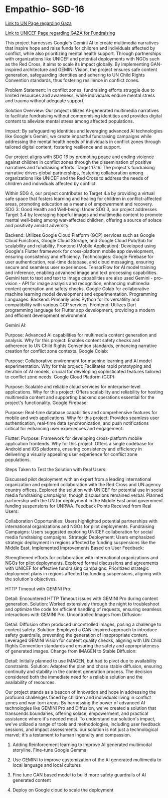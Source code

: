 # Empathio- SGD-16

[Link to UN Page regarding Gaza](https://news.un.org/en/story/2024/02/1146997)

[Link to UNICEF Page regarding GAZA for Fundraising](https://www.unicef.org/emergencies/children-gaza-need-lifesaving-support)

This project harnesses Google's Gemini AI to create multimedia narratives that inspire hope and raise funds for children and individuals affected by conflict, while also prioritizing mental health support. Through partnerships with organizations like UNICEF and potential deployments with NGOs such as the Red Cross, it aims to scale its impact globally. By implementing GAN-inspired architecture and GEMINI Vision, the project ensures safe content generation, safeguarding identities and adhering to UN Child Rights Convention standards, thus fostering resilience in conflict zones.

Problem Statement: In conflict zones, fundraising efforts struggle due to limited resources and awareness, while individuals endure mental stress and trauma without adequate support.

Solution Overview: Our project utilizes AI-generated multimedia narratives to facilitate fundraising without compromising identities and provides digital content to alleviate mental stress among affected populations.

Impact: By safeguarding identities and leveraging advanced AI technologies like Google's Gemini, we create impactful fundraising campaigns while addressing the mental health needs of individuals in conflict zones through tailored digital content, fostering resilience and support.

Our project aligns with SDG 16 by promoting peace and ending violence against children in conflict zones through the dissemination of positive narratives and fundraising efforts.
Target 17.16: The project's fundraising narrative drives global partnerships, fostering collaboration among organizations like UNICEF and the Red Cross to address the needs of children and individuals affected by conflict.

Within SDG 4, our project contributes to Target 4.a by providing a virtual safe space that fosters learning and healing for children in conflict-affected areas, promoting education as a means of empowerment and recovery.
SDG 3: Good Health and Well-being: Under SDG 3, our project addresses Target 3.4 by leveraging hopeful images and multimedia content to promote mental well-being among war-affected children, offering a source of solace and positivity amidst adversity.

Backend:
Utilizes Google Cloud Platform (GCP) services such as Google Cloud Functions, Google Cloud Storage, and Google Cloud Pub/Sub for scalability and reliability.
Frontend (Mobile Application):
Developed using Google's Flutter framework for cross-platform mobile app development, ensuring consistency and efficiency.
Technologies:
Google Firebase for user authentication, real-time database, and cloud messaging, ensuring secure and seamless user experiences.
TensorFlow for AI model training and inference, enabling advanced image and text processing capabilities.
Gemini text to text and text to Image capabilities are also used
Gemini - pro- vision - API for image analysis and recognition, enhancing multimedia content generation and safety checks.
Google Colab for collaborative machine learning model development and experimentation.
Programming Languages:
Backend: Primarily uses Python for its versatility and compatibility with various GCP services.
Frontend: Utilizes Dart programming language for Flutter app development, providing a modern and efficient development environment.

Gemini AI:

Purpose: Advanced AI capabilities for multimedia content generation and analysis.
Why for this project: Enables content safety checks and adherence to UN Child Rights Convention standards, enhancing narrative creation for conflict zone contexts.
Google Colab:

Purpose: Collaborative environment for machine learning and AI model experimentation.
Why for this project: Facilitates rapid prototyping and iteration of AI models, crucial for developing sophisticated features tailored to conflict zone needs.
Google Cloud Platform (GCP):

Purpose: Scalable and reliable cloud services for enterprise-level applications.
Why for this project: Offers scalability and reliability for hosting multimedia content and supporting backend operations essential for the project's functionality.
Google Firebase:

Purpose: Real-time database capabilities and comprehensive features for mobile and web applications.
Why for this project: Provides seamless user authentication, real-time data synchronization, and push notifications critical for enhancing user experiences and engagement.

Flutter:
Purpose: Framework for developing cross-platform mobile application frontends.
Why for this project: Offers a single codebase for Android and iOS platforms, ensuring consistency and efficiency in delivering a visually appealing user experience for conflict zone populations.

Steps Taken to Test the Solution with Real Users:

Discussed pilot deployment with an expert from a leading international organization and explored collaboration with the Red Cross and UN agency country offices.
Explored the solution with UNICEF for potential use in social media fundraising campaigns, though discussions remained verbal.
Planned partnership with the UN for deployment in the Middle East amid government funding suspensions for UNRWA.
Feedback Points Received from Real Users:

Collaboration Opportunities: Users highlighted potential partnerships with international organizations and NGOs for pilot deployments.
Fundraising Campaigns: Users suggested exploring UNICEF collaboration for social media fundraising campaigns.
Strategic Deployment: Users emphasized strategic deployment in regions affected by funding suspensions like the Middle East.
Implemented Improvements Based on User Feedback:

Strengthened efforts for collaboration with international organizations and NGOs for pilot deployments.
Explored formal discussions and agreements with UNICEF for effective fundraising campaigns.
Prioritized strategic deployment plans in regions affected by funding suspensions, aligning with the solution's objectives.

HTTP Timeout with GEMINI Pro:

Detail: Encountered HTTP Timeout issues with GEMINI Pro during content generation.
Solution: Worked extensively through the night to troubleshoot and optimize the code for efficient handling of requests, ensuring seamless interactions with GEMINI Pro.
Uncontrolled Images from Diffusion:

Detail: Diffusion often produced uncontrolled images, posing a challenge to content safety.
Solution: Employed a GAN-inspired approach to introduce safety guardrails, preventing the generation of inappropriate content. Leveraged GEMINI Vision for content quality checks, aligning with UN Child Rights Convention standards and ensuring the safety and appropriateness of generated images.
Change from IMAGEN to Stable Diffusion:

Detail: Initially planned to use IMAGEN, but had to pivot due to availability constraints.
Solution: Adapted the plan and chose stable diffusion, ensuring continuity and stability in the content generation process. The decision considered both the immediate need for a reliable solution and the availability of resources.

Our project stands as a beacon of innovation and hope in addressing the profound challenges faced by children and individuals living in conflict zones and war-torn areas. By harnessing the power of advanced AI technologies like GEMINI Pro and Diffusion, we've created a solution that transcends boundaries, offering solace, empowerment, and practical assistance where it's needed most.
To understand our solution's impact, we've utilized a range of tools and methodologies, including  user feedback sessions, and impact assessments.
our solution is not just a technological marvel; it's a testament to human ingenuity and compassion.

1. Adding Reinforcement learning to improve AI generated multimodal storyline. Fine-tune Google Gemma

2. Use GEMINI to improve customization of the AI generated multimedia to local language and local cultures  

3. Fine tune GAN based model to build more safety guardrails of AI generated content 

4. Deploy on Google cloud to scale the deployment
